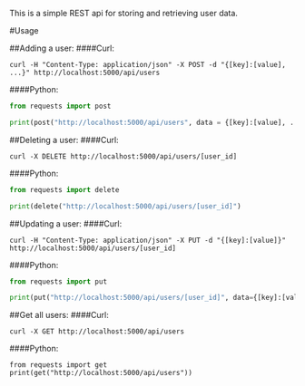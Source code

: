 This is a simple REST api for storing and retrieving user data.

#Usage

##Adding a user:
####Curl:
```
curl -H "Content-Type: application/json" -X POST -d "{[key]:[value], ...}" http://localhost:5000/api/users
```
####Python:
```python 
from requests import post

print(post("http://localhost:5000/api/users", data = {[key]:[value], ...}))
```


##Deleting a user:
####Curl:
```
curl -X DELETE http://localhost:5000/api/users/[user_id]
```
####Python:
```python 
from requests import delete

print(delete("http://localhost:5000/api/users/[user_id]")
```

##Updating a user:
####Curl:
```
curl -H "Content-Type: application/json" -X PUT -d "{[key]:[value]}" http://localhost:5000/api/users/[user_id]
```
####Python:
```python 
from requests import put

print(put("http://localhost:5000/api/users/[user_id]", data={[key]:[value], ...}))
```

##Get all users:
####Curl:
``` 
curl -X GET http://localhost:5000/api/users
```
####Python:
``` 
from requests import get
print(get("http://localhost:5000/api/users"))
```